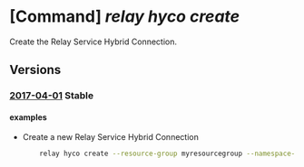 # [Command] _relay hyco create_

Create the Relay Service Hybrid Connection.

## Versions

### [2017-04-01](/Resources/mgmt-plane/L3N1YnNjcmlwdGlvbnMve30vcmVzb3VyY2Vncm91cHMve30vcHJvdmlkZXJzL21pY3Jvc29mdC5yZWxheS9uYW1lc3BhY2VzL3t9L2h5YnJpZGNvbm5lY3Rpb25zL3t9/2017-04-01.xml) **Stable**

<!-- mgmt-plane /subscriptions/{}/resourcegroups/{}/providers/microsoft.relay/namespaces/{}/hybridconnections/{} 2017-04-01 -->

#### examples

- Create a new Relay Service Hybrid Connection
    ```bash
        relay hyco create --resource-group myresourcegroup --namespace-name mynamespace --name myhyco
    ```
